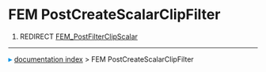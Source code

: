 # FEM PostCreateScalarClipFilter
1.  REDIRECT [FEM_PostFilterClipScalar](FEM_PostFilterClipScalar.md)



---
![](images/Right_arrow.png) [documentation index](../README.md) > FEM PostCreateScalarClipFilter
